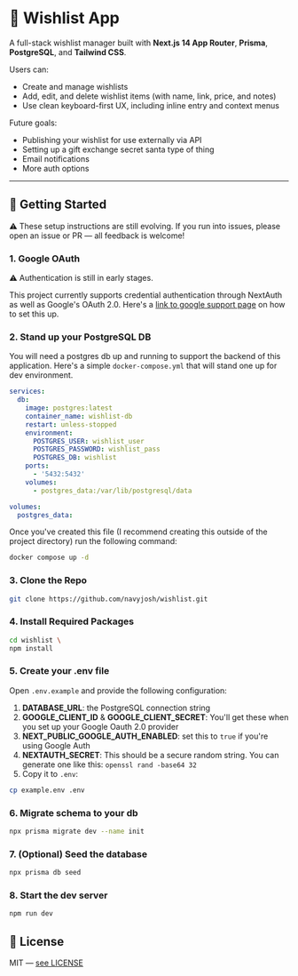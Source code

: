 # 📝 Wishlist App

A full-stack wishlist manager built with **Next.js 14 App Router**, **Prisma**, **PostgreSQL**, and **Tailwind CSS**.

Users can:

- Create and manage wishlists
- Add, edit, and delete wishlist items (with name, link, price, and notes)
- Use clean keyboard-first UX, including inline entry and context menus

Future goals:
 - Publishing your wishlist for use externally via API
 - Setting up a gift exchange secret santa type of thing
 - Email notifications
 - More auth options

---

## 🚀 Getting Started
⚠️ These setup instructions are still evolving. If you run into issues, please open an issue or PR — all feedback is welcome!

### 1. Google OAuth
⚠️ Authentication is still in early stages.  

This project currently supports credential authentication through NextAuth as well as Google's OAuth 2.0. Here's a [link to google support page](https://support.google.com/googleapi/answer/6158849?hl=en) on how to set this up. 

### 2. Stand up your PostgreSQL DB
You will need a postgres db up and running to support the backend of this application. Here's a simple `docker-compose.yml` that will stand one up for dev environment.
```yml
services:
  db:
    image: postgres:latest
    container_name: wishlist-db
    restart: unless-stopped
    environment:
      POSTGRES_USER: wishlist_user
      POSTGRES_PASSWORD: wishlist_pass
      POSTGRES_DB: wishlist
    ports:
      - '5432:5432'
    volumes:
      - postgres_data:/var/lib/postgresql/data

volumes:
  postgres_data:
```
Once you've created this file (I recommend creating this outside of the project directory) run the following command:
```bash
docker compose up -d
```

### 3. Clone the Repo
```bash
git clone https://github.com/navyjosh/wishlist.git
```
### 4. Install Required Packages
```bash
cd wishlist \
npm install
```

### 5. Create your .env file
Open `.env.example` and provide the following configuration:
1. **DATABASE_URL**: the PostgreSQL connection string
2. **GOOGLE_CLIENT_ID** & **GOOGLE_CLIENT_SECRET**: You'll get these when you set up your Google Oauth 2.0 provider
3. **NEXT_PUBLIC_GOOGLE_AUTH_ENABLED**: set this to `true` if you're using Google Auth
4. **NEXTAUTH_SECRET**: This should be a secure random string. You can generate one like this: `openssl rand -base64 32`
5. Copy it to `.env`:
```bash
cp example.env .env
```

### 6. Migrate schema to your db
```bash
npx prisma migrate dev --name init
```
### 7. (Optional) Seed the database
```bash
npx prisma db seed
```
### 8. Start the dev server
```bash
npm run dev 
```

## 📝 License
MIT — [see LICENSE](./LICENSE)